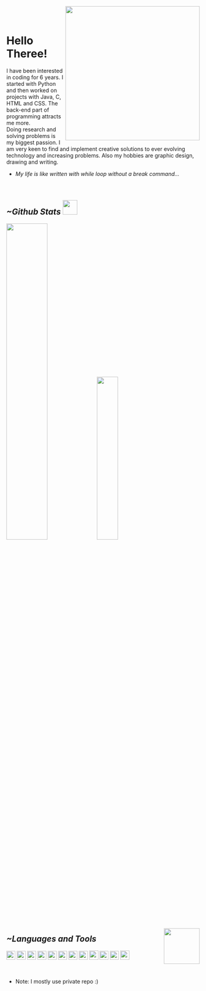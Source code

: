 [<img align="right" width="350" src="https://github.com/lyushher/lyushher/blob/main/gifs/spotify2.svg">](https://open.spotify.com/playlist/6aYnq5PIZ0U4biXAiAERj2?si=a81ff787dfd047a4&nd=1)

</br>
</br>


# Hello Theree! 


I have been interested in coding for 6 years.
I started with Python and then worked on projects with Java, C, HTML and CSS.
The back-end part of programming attracts me more.                                                                                                                                  
Doing research and solving problems is my biggest passion.
I am very keen to find and implement creative solutions to ever evolving technology and increasing problems.
Also my hobbies are graphic design, drawing and writing.


- *My life is like written with while loop without a break command...*
</br>

## *~Github Stats* <img src="https://github.com/lyushher/lyushher/blob/main/gifs/Cat1.gif" width="38">               

<img width="46%" src="https://github-readme-streak-stats.herokuapp.com/?user=lyushher&theme=tokyonight">    <img width="33%" src="https://github-readme-stats.vercel.app/api/top-langs/?username=lyushher&theme=tokyonight&height=&layout=compact&langs_count=100">

</br>

[<img width="93" align ="right" src="https://media3.giphy.com/media/v1.Y2lkPTc5MGI3NjExb3h3enVldDJ0NDl6MjA5eDc1a2UwendvajNvemhrYmJ2ZjN3eTU0biZlcD12MV9pbnRlcm5hbF9naWZfYnlfaWQmY3Q9cw/3HEJjqIIwMs7TTZYlU/giphy.webp">](https://media3.giphy.com/media/v1.Y2lkPTc5MGI3NjExb3h3enVldDJ0NDl6MjA5eDc1a2UwendvajNvemhrYmJ2ZjN3eTU0biZlcD12MV9pbnRlcm5hbF9naWZfYnlfaWQmY3Q9cw/3HEJjqIIwMs7TTZYlU/giphy.webp) 



 ## *~Languages and Tools*

<img height="23" width="23" src="https://brandslogos.com/wp-content/uploads/images/large/python-logo.png"> <img height="23" width="23" src="https://upload.wikimedia.org/wikipedia/commons/thumb/5/59/Visual_Studio_Icon_2019.svg/1200px-Visual_Studio_Icon_2019.svg.png"> <img height="23" width="23" src="https://upload.wikimedia.org/wikipedia/commons/thumb/1/1d/PyCharm_Icon.svg/2048px-PyCharm_Icon.svg.png"> <img height="23" width="23" src="https://uxwing.com/wp-content/themes/uxwing/download/brands-and-social-media/html-icon.png"> <img height="23" width="23" src="https://www.mayisbilgiislem.com/upload/120319275.png"> <img height="23" width="23" src="https://upload.wikimedia.org/wikipedia/commons/1/19/C_Logo.png"> <img height="23" width="23" src="https://git-scm.com/images/logos/downloads/Git-Icon-1788C.png"> <img height="23" width="23" src="https://brandslogos.com/wp-content/uploads/thumbs/eclipse-logo-vector.svg"> <img height="24" width="24" src="https://brandslogos.com/wp-content/uploads/images/java-logo-2.png"> <img height="23" width="23" src="https://upload.wikimedia.org/wikipedia/commons/thumb/6/62/CSS3_logo.svg/1920px-CSS3_logo.svg.png"> <img height="23" width="23" src="https://forum.sublimetext.com/uploads/default/original/3X/7/4/7483840f98832d90e041a4c650e4ee0666572a1a.png"> <img height="24" width="24" src="https://seeklogo.com/images/C/corel-draw-2020-logo-270FEE465B-seeklogo.com.png">

</br>

- Note: I mostly use private repo :)





